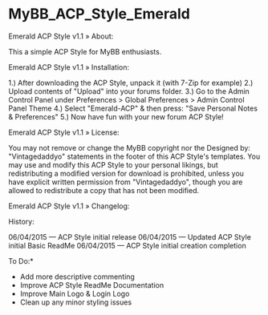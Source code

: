 # MyBB_ACP_Style_Emerald

Emerald ACP Style v1.1
» About:

This a simple ACP Style for MyBB enthusiasts.


Emerald ACP Style v1.1
» Installation:

1.) After downloading the ACP Style, unpack it (with 7-Zip for example)
2.) Upload contents of "Upload" into your forums folder.
3.) Go to the Admin Control Panel under Preferences > Global Preferences > Admin Control Panel Theme
4.) Select "Emerald-ACP" & then press: "Save Personal Notes & Preferences"
5.) Now have fun with your new forum ACP Style!


Emerald ACP Style v1.1
» License:

You may not remove or change the MyBB copyright nor the Designed by: "Vintagedaddyo" statements in the footer of this ACP Style's templates. You may use and modify this ACP Style to your personal likings, but redistributing a modified version for download is prohibited, unless you have explicit written permission from "Vintagedaddyo", though you are allowed to redistribute a copy that has not been modified.

Emerald ACP Style v1.1
» Changelog:

History:

06/04/2015 — ACP Style initial release
06/04/2015 — Updated ACP Style initial Basic ReadMe
06/04/2015 — ACP Style initial creation completion

To Do:*

* Add more descriptive commenting
* Improve ACP Style ReadMe Documentation
* Improve Main Logo & Login Logo
* Clean up any minor styling issues
